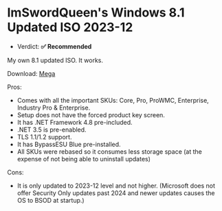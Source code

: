 # ImSwordQueen's Windows 8.1 Updated ISO 2023-12

- Verdict: **✅ Recommended**

My own 8.1 updated ISO. It works.

Download: [Mega](https://mega.nz/file/FylnwIIA#50mxXuEBwK0rsMElRpkHqDDkoxWb98gqzakZjIt3vA8)

Pros:
- Comes with all the important SKUs: Core, Pro, ProWMC, Enterprise, Industry Pro & Enterprise.
- Setup does not have the forced product key screen.
- It has .NET Framework 4.8 pre-included.
- .NET 3.5 is pre-enabled.
- TLS 1.1/1.2 support.
- It has BypassESU Blue pre-installed.
- All SKUs were rebased so it consumes less storage space (at the expense of not being able to uninstall updates)

Cons:
- It is only updated to 2023-12 level and not higher. (Microsoft does not offer Security Only updates past 2024 and newer updates causes the OS to BSOD at startup.)